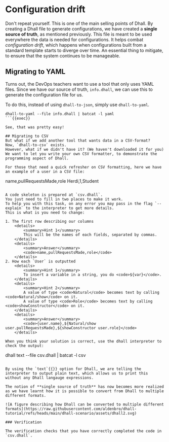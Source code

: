 # Configuration drift
Don't repeat yourself.
This is one of the main selling points of Dhall.
By creating a Dhall file to generate configurations, we have created a **single source of truth**, as mentioned previously.
This file is meant to be used everywhere the data is needed for configurations.
It helps combat *configuration drift*, which happens when configurations built from a standard template starts to diverge over time.
An essential thing to mitigate, to ensure that the system continues to be manageable.

## Migrating to YAML
Turns out, the DevOps teachers want to use a tool that only uses YAML files.
Since we have our source of truth, `info.dhall`, we can use this to generate the configuration file for us.

To do this, instead of using `dhall-to-json`, simply use `dhall-to-yaml`.
```
dhall-to-yaml --file info.dhall | batcat -l yaml
```{{exec}}

See, that was pretty easy!

## Migrating to CSV
But what if we add another tool that wants data in a CSV-format?
Now, `dhall-to-csv` exists.
However, what if we didn't have it? (We haven't downloaded it for you)
We want to let you write your own CSV formatter, to demonstrate the programming aspect of Dhall.

For those that need a quick refresher on CSV formatting, here we have an example of a user in a CSV file:

```
name,pullRequestsMade,role
Herdi,1,Student
```{{}}

A code skeleton is prepared at `csv.dhall`.
You just need to fill in two places to make it work.
To help you with this task, on any error you may pass in the flag `--explain` to the interpreter to get more details. 
This is what is you need to change:

1. The first row describing our columns
    <details>
        <summary>Hint 1</summary>
        This will be the names of each fields, separated by commas.
    </details>
    <details>
        <summary>Answer</summary>
        <code>name,pullRequestsMade,role</code>
    </details>
2. How each `User` is outputted
    <details>
        <summary>Hint 1</summary>
        To insert a variable in a string, you do <code>${var}</code>.
    </details>
    <details>
        <summary>Hint 2</summary>
        A value of type <code>Natural</code> becomes text by calling <code>Natural/show</code> on it.
        A value of type <code>Role</code> becomes text by calling <code>showConstructor</code> on it.
    </details>
    <details>
        <summary>Answer</summary>
        <code>{user.name},${Natural/show user.pullRequestsMade},${showConstructor user.role}</code>
    </details>

When you think your solution is correct, use the dhall interpreter to check the output:

```
dhall text --file csv.dhall | batcat -l csv
```{{exec}}

By using the `text`{{}} option for Dhall, we are telling the interpreter to output plain text, which allows us to print this without any Dhall langauge expressions.

The notion of **single source of truth** has now becomes more realized as we have learnt how it is possible to convert from Dhall to multiple different formats.

![A figure describing how Dhall can be converted to multiple different formats](https://raw.githubusercontent.com/aldenbro/dhall-tutorial/refs/heads/main/dhall-scenario/assets/dhall2.svg)

### Verification

The verification checks that you have correctly completed the code in `csv.dhall`.
